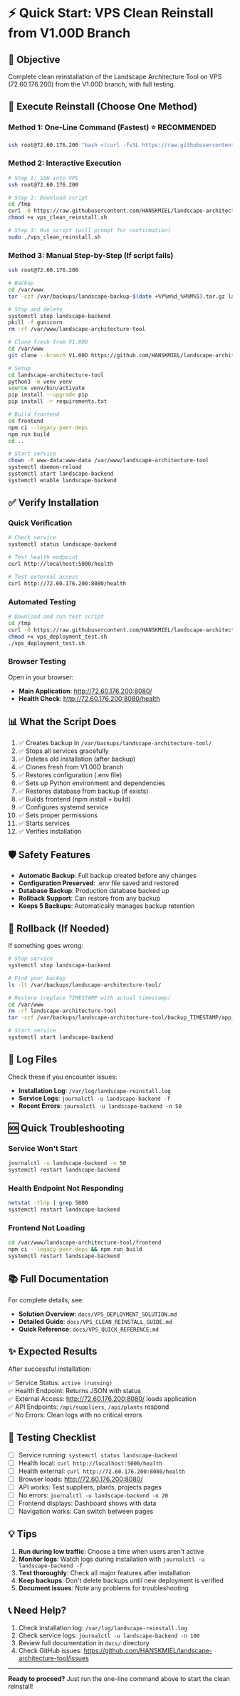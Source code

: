 # ⚡ Quick Start: VPS Clean Reinstall from V1.00D Branch

## 🎯 Objective
Complete clean reinstallation of the Landscape Architecture Tool on VPS (72.60.176.200) from the V1.00D branch, with full testing.

## 🚀 Execute Reinstall (Choose One Method)

### Method 1: One-Line Command (Fastest) ⭐ RECOMMENDED

```bash
ssh root@72.60.176.200 "bash <(curl -fsSL https://raw.githubusercontent.com/HANSKMIEL/landscape-architecture-tool/V1.00D/scripts/vps_clean_reinstall.sh)"
```

### Method 2: Interactive Execution

```bash
# Step 1: SSH into VPS
ssh root@72.60.176.200

# Step 2: Download script
cd /tmp
curl -O https://raw.githubusercontent.com/HANSKMIEL/landscape-architecture-tool/V1.00D/scripts/vps_clean_reinstall.sh
chmod +x vps_clean_reinstall.sh

# Step 3: Run script (will prompt for confirmation)
sudo ./vps_clean_reinstall.sh
```

### Method 3: Manual Step-by-Step (If script fails)

```bash
ssh root@72.60.176.200

# Backup
cd /var/www
tar -czf /var/backups/landscape-backup-$(date +%Y%m%d_%H%M%S).tar.gz landscape-architecture-tool

# Stop and delete
systemctl stop landscape-backend
pkill -f gunicorn
rm -rf /var/www/landscape-architecture-tool

# Clone fresh from V1.00D
cd /var/www
git clone --branch V1.00D https://github.com/HANSKMIEL/landscape-architecture-tool.git

# Setup
cd landscape-architecture-tool
python3 -m venv venv
source venv/bin/activate
pip install --upgrade pip
pip install -r requirements.txt

# Build frontend
cd frontend
npm ci --legacy-peer-deps
npm run build
cd ..

# Start service
chown -R www-data:www-data /var/www/landscape-architecture-tool
systemctl daemon-reload
systemctl start landscape-backend
systemctl enable landscape-backend
```

## ✅ Verify Installation

### Quick Verification

```bash
# Check service
systemctl status landscape-backend

# Test health endpoint
curl http://localhost:5000/health

# Test external access
curl http://72.60.176.200:8080/health
```

### Automated Testing

```bash
# Download and run test script
cd /tmp
curl -O https://raw.githubusercontent.com/HANSKMIEL/landscape-architecture-tool/V1.00D/scripts/vps_deployment_test.sh
chmod +x vps_deployment_test.sh
./vps_deployment_test.sh
```

### Browser Testing

Open in your browser:
- **Main Application**: http://72.60.176.200:8080/
- **Health Check**: http://72.60.176.200:8080/health

## 📊 What the Script Does

1. ✅ Creates backup in `/var/backups/landscape-architecture-tool/`
2. ✅ Stops all services gracefully
3. ✅ Deletes old installation (after backup)
4. ✅ Clones fresh from V1.00D branch
5. ✅ Restores configuration (.env file)
6. ✅ Sets up Python environment and dependencies
7. ✅ Restores database from backup (if exists)
8. ✅ Builds frontend (npm install + build)
9. ✅ Configures systemd service
10. ✅ Sets proper permissions
11. ✅ Starts services
12. ✅ Verifies installation

## 🛡️ Safety Features

- **Automatic Backup**: Full backup created before any changes
- **Configuration Preserved**: .env file saved and restored
- **Database Backup**: Production database backed up
- **Rollback Support**: Can restore from any backup
- **Keeps 5 Backups**: Automatically manages backup retention

## 🔄 Rollback (If Needed)

If something goes wrong:

```bash
# Stop service
systemctl stop landscape-backend

# Find your backup
ls -lt /var/backups/landscape-architecture-tool/

# Restore (replace TIMESTAMP with actual timestamp)
cd /var/www
rm -rf landscape-architecture-tool
tar -xzf /var/backups/landscape-architecture-tool/backup_TIMESTAMP/app_backup.tar.gz

# Start service
systemctl start landscape-backend
```

## 📝 Log Files

Check these if you encounter issues:

- **Installation Log**: `/var/log/landscape-reinstall.log`
- **Service Logs**: `journalctl -u landscape-backend -f`
- **Recent Errors**: `journalctl -u landscape-backend -n 50`

## 🆘 Quick Troubleshooting

### Service Won't Start
```bash
journalctl -u landscape-backend -n 50
systemctl restart landscape-backend
```

### Health Endpoint Not Responding
```bash
netstat -tlnp | grep 5000
systemctl restart landscape-backend
```

### Frontend Not Loading
```bash
cd /var/www/landscape-architecture-tool/frontend
npm ci --legacy-peer-deps && npm run build
systemctl restart landscape-backend
```

## 📚 Full Documentation

For complete details, see:
- **Solution Overview**: `docs/VPS_DEPLOYMENT_SOLUTION.md`
- **Detailed Guide**: `docs/VPS_CLEAN_REINSTALL_GUIDE.md`
- **Quick Reference**: `docs/VPS_QUICK_REFERENCE.md`

## ✨ Expected Results

After successful installation:

✅ Service Status: `active (running)`  
✅ Health Endpoint: Returns JSON with status  
✅ External Access: http://72.60.176.200:8080/ loads application  
✅ API Endpoints: `/api/suppliers`, `/api/plants` respond  
✅ No Errors: Clean logs with no critical errors  

## 🎯 Testing Checklist

- [ ] Service running: `systemctl status landscape-backend`
- [ ] Health local: `curl http://localhost:5000/health`
- [ ] Health external: `curl http://72.60.176.200:8080/health`
- [ ] Browser loads: http://72.60.176.200:8080/
- [ ] API works: Test suppliers, plants, projects pages
- [ ] No errors: `journalctl -u landscape-backend -n 20`
- [ ] Frontend displays: Dashboard shows with data
- [ ] Navigation works: Can switch between pages

## 💡 Tips

1. **Run during low traffic**: Choose a time when users aren't active
2. **Monitor logs**: Watch logs during installation with `journalctl -u landscape-backend -f`
3. **Test thoroughly**: Check all major features after installation
4. **Keep backups**: Don't delete backups until new deployment is verified
5. **Document issues**: Note any problems for troubleshooting

## 📞 Need Help?

1. Check installation log: `/var/log/landscape-reinstall.log`
2. Check service logs: `journalctl -u landscape-backend -n 100`
3. Review full documentation in `docs/` directory
4. Check GitHub issues: https://github.com/HANSKMIEL/landscape-architecture-tool/issues

---

**Ready to proceed?** Just run the one-line command above to start the clean reinstall!
